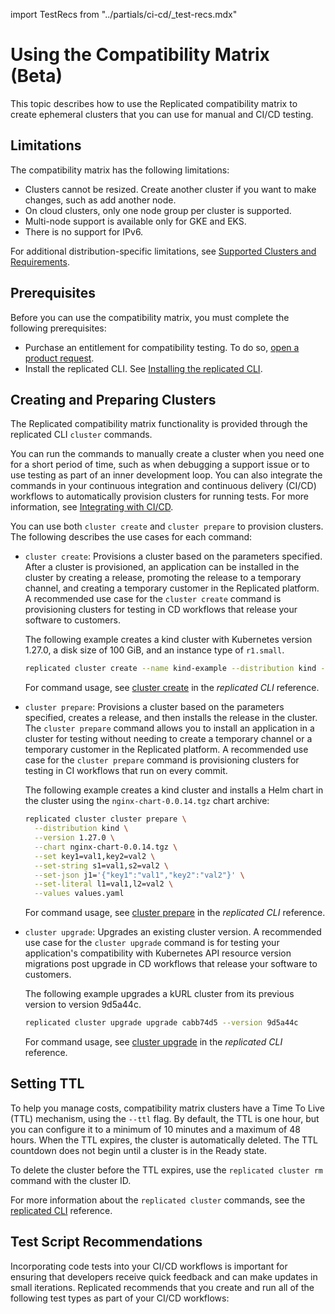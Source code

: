 import TestRecs from "../partials/ci-cd/_test-recs.mdx"

# Using the Compatibility Matrix (Beta)

This topic describes how to use the Replicated compatibility matrix to create ephemeral clusters that you can use for manual and CI/CD testing.

## Limitations

The compatibility matrix has the following limitations:

- Clusters cannot be resized. Create another cluster if you want to make changes, such as add another node.
- On cloud clusters, only one node group per cluster is supported.
- Multi-node support is available only for GKE and EKS.
- There is no support for IPv6.

For additional distribution-specific limitations, see [Supported Clusters and Requirements](testing-supported-clusters).

## Prerequisites

Before you can use the compatibility matrix, you must complete the following prerequisites:

- Purchase an entitlement for compatibility testing. To do so, [open a product request](https://vendor.replicated.com/support?requestType=feature&productArea=vendor).
- Install the replicated CLI. See [Installing the replicated CLI](/reference/replicated-cli-installing).

## Creating and Preparing Clusters

The Replicated compatibility matrix functionality is provided through the replicated CLI  `cluster` commands.

You can run the commands to manually create a cluster when you need one for a short period of time, such as when debugging a support issue or to use testing as part of an inner development loop. You can also integrate the commands in your continuous integration and continuous delivery (CI/CD) workflows to automatically provision clusters for running tests. For more information, see [Integrating with CI/CD](ci-overview). 

You can use both `cluster create` and `cluster prepare` to provision clusters. The following describes the use cases for each command:

* `cluster create`: Provisions a cluster based on the parameters specified. After a cluster is provisioned, an application can be installed in the cluster by creating a release, promoting the release to a temporary channel, and creating a temporary customer in the Replicated platform. A recommended use case for the `cluster create` command is provisioning clusters for testing in CD workflows that release your software to customers.

  The following example creates a kind cluster with Kubernetes version 1.27.0, a disk size of 100 GiB, and an instance type of `r1.small`. 

  ```bash
  replicated cluster create --name kind-example --distribution kind --version 1.27.0 --disk 100 --instance-type r1.small
  ```

  For command usage, see [cluster create](/reference/replicated-cli-cluster-create) in the _replicated CLI_ reference.

* `cluster prepare`: Provisions a cluster based on the parameters specified, creates a release, and then installs the release in the cluster. The `cluster prepare` command allows you to install an application in a cluster for testing without needing to create a temporary channel or a temporary customer in the Replicated platform. A recommended use case for the `cluster prepare` command is provisioning clusters for testing in CI workflows that run on every commit.

  The following example creates a kind cluster and installs a Helm chart in the cluster using the `nginx-chart-0.0.14.tgz` chart archive:

  ```bash
  replicated cluster cluster prepare \
    --distribution kind \
    --version 1.27.0 \
    --chart nginx-chart-0.0.14.tgz \
    --set key1=val1,key2=val2 \
    --set-string s1=val1,s2=val2 \
    --set-json j1='{"key1":"val1","key2":"val2"}' \
    --set-literal l1=val1,l2=val2 \
    --values values.yaml
  ```

  For command usage, see [cluster prepare](/reference/replicated-cli-cluster-prepare) in the _replicated CLI_ reference.

* `cluster upgrade`: Upgrades an existing cluster version. A recommended use case for the `cluster upgrade` command is for testing your application's compatibility with Kubernetes API resource version migrations post upgrade in CD workflows that release your software to customers.

  The following example upgrades a kURL cluster from its previous version to version 9d5a44c.

  ```bash
  replicated cluster upgrade upgrade cabb74d5 --version 9d5a44c
  ```

  For command usage, see [cluster upgrade](/reference/replicated-cli-cluster-upgrade) in the _replicated CLI_ reference.

## Setting TTL

To help you manage costs, compatibility matrix clusters have a Time To Live (TTL) mechanism, using the `--ttl` flag. By default, the TTL is one hour, but you can configure it to a minimum of 10 minutes and a maximum of 48 hours. When the TTL expires, the cluster is automatically deleted. The TTL countdown does not begin until a cluster is in the Ready state.

To delete the cluster before the TTL expires, use the `replicated cluster rm` command with the cluster ID. 

For more information about the `replicated cluster` commands, see the [replicated CLI](/reference/replicated-cli-cluster-create) reference.

## Test Script Recommendations

Incorporating code tests into your CI/CD workflows is important for ensuring that developers receive quick feedback and can make updates in small iterations. Replicated recommends that you create and run all of the following test types as part of your CI/CD workflows:

<TestRecs/>
